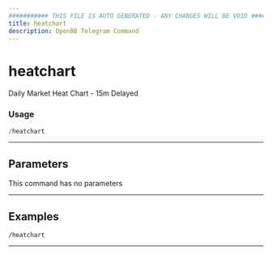 ```yaml
---
########### THIS FILE IS AUTO GENERATED - ANY CHANGES WILL BE VOID ###########
title: heatchart
description: OpenBB Telegram Command
---
```


# heatchart

Daily Market Heat Chart - 15m Delayed

### Usage

```python wordwrap
/heatchart
```

---

## Parameters

This command has no parameters



---

## Examples

```
/heatchart
```
---
